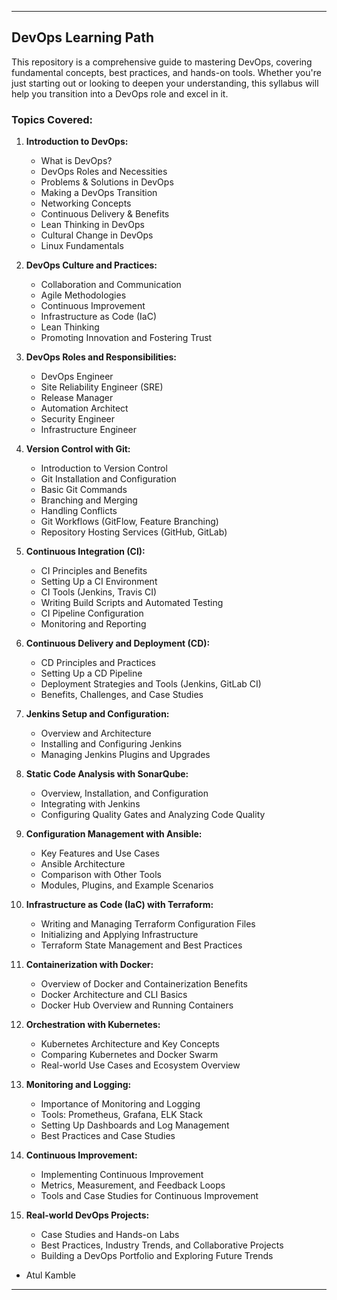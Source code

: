 ---

## DevOps Learning Path

This repository is a comprehensive guide to mastering DevOps, covering fundamental concepts, best practices, and hands-on tools. Whether you're just starting out or looking to deepen your understanding, this syllabus will help you transition into a DevOps role and excel in it.

### Topics Covered:

1. **Introduction to DevOps:**
   - What is DevOps?
   - DevOps Roles and Necessities
   - Problems & Solutions in DevOps
   - Making a DevOps Transition
   - Networking Concepts
   - Continuous Delivery & Benefits
   - Lean Thinking in DevOps
   - Cultural Change in DevOps
   - Linux Fundamentals

2. **DevOps Culture and Practices:**
   - Collaboration and Communication
   - Agile Methodologies
   - Continuous Improvement
   - Infrastructure as Code (IaC)
   - Lean Thinking
   - Promoting Innovation and Fostering Trust

3. **DevOps Roles and Responsibilities:**
   - DevOps Engineer
   - Site Reliability Engineer (SRE)
   - Release Manager
   - Automation Architect
   - Security Engineer
   - Infrastructure Engineer

4. **Version Control with Git:**
   - Introduction to Version Control
   - Git Installation and Configuration
   - Basic Git Commands
   - Branching and Merging
   - Handling Conflicts
   - Git Workflows (GitFlow, Feature Branching)
   - Repository Hosting Services (GitHub, GitLab)

5. **Continuous Integration (CI):**
   - CI Principles and Benefits
   - Setting Up a CI Environment
   - CI Tools (Jenkins, Travis CI)
   - Writing Build Scripts and Automated Testing
   - CI Pipeline Configuration
   - Monitoring and Reporting

6. **Continuous Delivery and Deployment (CD):**
   - CD Principles and Practices
   - Setting Up a CD Pipeline
   - Deployment Strategies and Tools (Jenkins, GitLab CI)
   - Benefits, Challenges, and Case Studies

7. **Jenkins Setup and Configuration:**
   - Overview and Architecture
   - Installing and Configuring Jenkins
   - Managing Jenkins Plugins and Upgrades

8. **Static Code Analysis with SonarQube:**
   - Overview, Installation, and Configuration
   - Integrating with Jenkins
   - Configuring Quality Gates and Analyzing Code Quality

9. **Configuration Management with Ansible:**
   - Key Features and Use Cases
   - Ansible Architecture
   - Comparison with Other Tools
   - Modules, Plugins, and Example Scenarios

10. **Infrastructure as Code (IaC) with Terraform:**
    - Writing and Managing Terraform Configuration Files
    - Initializing and Applying Infrastructure
    - Terraform State Management and Best Practices

11. **Containerization with Docker:**
    - Overview of Docker and Containerization Benefits
    - Docker Architecture and CLI Basics
    - Docker Hub Overview and Running Containers

12. **Orchestration with Kubernetes:**
    - Kubernetes Architecture and Key Concepts
    - Comparing Kubernetes and Docker Swarm
    - Real-world Use Cases and Ecosystem Overview

13. **Monitoring and Logging:**
    - Importance of Monitoring and Logging
    - Tools: Prometheus, Grafana, ELK Stack
    - Setting Up Dashboards and Log Management
    - Best Practices and Case Studies

14. **Continuous Improvement:**
    - Implementing Continuous Improvement
    - Metrics, Measurement, and Feedback Loops
    - Tools and Case Studies for Continuous Improvement

15. **Real-world DevOps Projects:**
    - Case Studies and Hands-on Labs
    - Best Practices, Industry Trends, and Collaborative Projects
    - Building a DevOps Portfolio and Exploring Future Trends

- Atul Kamble 
---